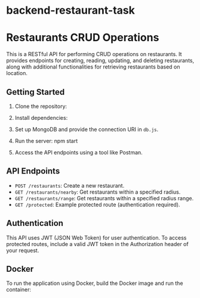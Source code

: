 # backend-restaurant-task
# Restaurants CRUD Operations

This is a RESTful API for performing CRUD operations on restaurants. It provides endpoints for creating, reading, updating, and deleting restaurants, along with additional functionalities for retrieving restaurants based on location.

## Getting Started

1. Clone the repository:


2. Install dependencies:


3. Set up MongoDB  and provide the connection URI in `db.js`.

4. Run the server: npm start


5. Access the API endpoints using a tool like Postman.

## API Endpoints

- `POST /restaurants`: Create a new restaurant.
- `GET /restaurants/nearby`: Get restaurants within a specified radius.
- `GET /restaurants/range`: Get restaurants within a specified radius range.
- `GET /protected`: Example protected route (authentication required).

## Authentication

This API uses JWT (JSON Web Token) for user authentication. To access protected routes, include a valid JWT token in the Authorization header of your request.

## Docker

To run the application using Docker, build the Docker image and run the container:

